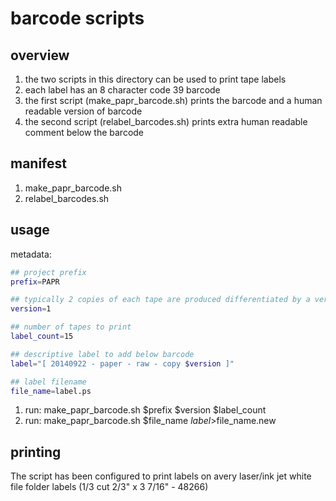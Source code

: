 # barcode scripts

## overview
  1. the two scripts in this directory can be used to print tape labels 
  2. each label has an 8 character code 39 barcode
  3. the first script (make_papr_barcode.sh) prints the barcode and a human readable version of barcode
  4. the second script (relabel_barcodes.sh) prints extra human readable comment below the barcode

## manifest
   1. make_papr_barcode.sh
   2. relabel_barcodes.sh
   
## usage
metadata:
```bash
## project prefix
prefix=PAPR

## typically 2 copies of each tape are produced differentiated by a version number [1|2]
version=1

## number of tapes to print
label_count=15

## descriptive label to add below barcode
label="[ 20140922 - paper - raw - copy $version ]"

## label filename
file_name=label.ps

```

  1. run: make_papr_barcode.sh $prefix $version $label_count
  2. run: make_papr_barcode.sh $file_name $label >$file_name.new

## printing
The script has been configured to print labels on avery laser/ink jet white file folder labels (1/3 cut 2/3" x 3 7/16" - 48266) 
